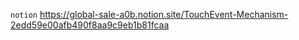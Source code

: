 `notion` https://global-sale-a0b.notion.site/TouchEvent-Mechanism-2edd59e00afb490f8aa9c9eb1b81fcaa

